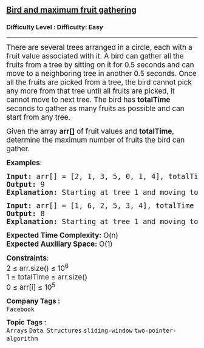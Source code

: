 <h2><a href="https://www.geeksforgeeks.org/problems/bird-and-maximum-fruit-gathering0509/1?page=1&category=sliding-window&difficulty=Basic,Easy&sortBy=submissions">Bird and maximum fruit gathering</a></h2><h3>Difficulty Level : Difficulty: Easy</h3><hr><div class="problems_problem_content__Xm_eO"><p><span style="font-size: 14pt;">There are several trees arranged in a circle, each with a fruit value associated with it. A bird can gather all the fruits from a tree by sitting on it for 0.5 seconds and can move to a neighboring tree in another 0.5 seconds. Once all the fruits are picked from a tree, the bird cannot pick any more from that tree until all fruits are picked, it cannot move to next tree. The bird has <strong>totalTime</strong> seconds to gather as many fruits as possible and can start from any tree.</span></p>
<p><span style="font-size: 14pt;">Given the array <strong>arr[]</strong> of fruit values and <strong>totalTime</strong>, determine the maximum number of fruits the bird can gather.</span></p>
<p><span style="font-size: 14pt;"><strong>Examples</strong>:</span></p>
<pre><span style="font-size: 14pt;"><strong>Input:</strong> arr[] = [2, 1, 3, 5, 0, 1, 4], totalTime = 3</span><br><span style="font-size: 14pt;"><strong>Output:</strong> 9</span><br><span style="font-size: 14pt;"><strong>Explanation:</strong> Starting at tree 1 and moving to tree 2, then to tree 3, the bird gathers 1 + 3 + 5 = 9 fruits.</span></pre>
<pre><span style="font-size: 14pt;"><strong>Input:</strong> arr[] = [1, 6, 2, 5, 3, 4], totalTime = 2</span><br><span style="font-size: 14pt;"><strong>Output:</strong> 8</span><br><span style="font-size: 14pt;"><strong>Explanation:</strong> Starting at tree 1 and moving to tree 2, the bird gathers 6 + 2 = 8 fruits. Alternatively, starting at tree 3 and moving to tree 4, the bird also gathers 5 + 3 = 8 fruits.</span></pre>
<p><span style="font-size: 14pt;"><strong>Expected Time Complexity:</strong> O(n)</span><br><span style="font-size: 14pt;"><strong>Expected Auxiliary Space:</strong> O(1)</span></p>
<p><span style="font-size: 14pt;"><strong>Constraints</strong>:<br></span><span style="font-size: 14pt;">2 ≤ arr.size() ≤ 10<sup>6</sup></span><br><span style="font-size: 14pt;">1 ≤ totalTime ≤ arr.size()</span><br><span style="font-size: 14pt;">0 ≤ arr[i] ≤ 10<sup>5</sup></span></p></div><p><span style=font-size:18px><strong>Company Tags : </strong><br><code>Facebook</code>&nbsp;<br><p><span style=font-size:18px><strong>Topic Tags : </strong><br><code>Arrays</code>&nbsp;<code>Data Structures</code>&nbsp;<code>sliding-window</code>&nbsp;<code>two-pointer-algorithm</code>&nbsp;